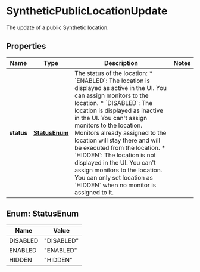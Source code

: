 

# SyntheticPublicLocationUpdate

The update of a public Synthetic location.

## Properties

| Name | Type | Description | Notes |
|------------ | ------------- | ------------- | -------------|
|**status** | [**StatusEnum**](#StatusEnum) | The status of the location:   * &#x60;ENABLED&#x60;: The location is displayed as active in the UI. You can assign monitors to the location.  * &#x60;DISABLED&#x60;: The location is displayed as inactive in the UI. You can&#39;t assign monitors to the location. Monitors already assigned to the location will stay there and will be executed from the location.  * &#x60;HIDDEN&#x60;: The location is not displayed in the UI. You can&#39;t assign monitors to the location. You can only set location as &#x60;HIDDEN&#x60; when no monitor is assigned to it. |  |



## Enum: StatusEnum

| Name | Value |
|---- | -----|
| DISABLED | &quot;DISABLED&quot; |
| ENABLED | &quot;ENABLED&quot; |
| HIDDEN | &quot;HIDDEN&quot; |



